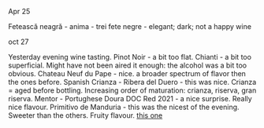 

Apr 25

Fetească neagră - anima - trei fete negre - elegant; dark; not a happy wine 



oct 27

Yesterday evening wine tasting. 
Pinot Noir - a bit too flat.
Chianti - a bit too superficial. Might have not been aired it enough: the alcohol was a bit too obvious. 
Chateau Neuf du Pape - nice. a broader spectrum of flavor then the ones before. 
Spanish Crianza - Ribera del Duero - this was nice. Crianza = aged before bottling. Increasing order of maturation: crianza, riserva, gran riserva. 
Mentor - Portughese Doura DOC Red 2021 - a nice surprise. Really nice flavour. 
Primitivo de Manduria - this was the nicest of the evening. Sweeter than the others. Fruity flavour. [this one](https://www.megavin.dk/stilio-primitivo-di-manduria-mottura)

